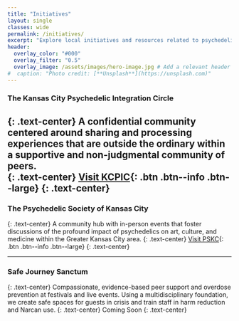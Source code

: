 ```yaml
---
title: "Initiatives"
layout: single
classes: wide
permalink: /initiatives/
excerpt: "Explore local initiatives and resources related to psychedelic integration, community, and care."
header:
  overlay_color: "#000"
  overlay_filter: "0.5"
  overlay_image: /assets/images/hero-image.jpg # Add a relevant header image
#  caption: "Photo credit: [**Unsplash**](https://unsplash.com)"
---
```


### The Kansas City Psychedelic Integration Circle
{: .text-center}
A confidential community centered around sharing and processing experiences that are outside the ordinary within a supportive and non-judgmental community of peers.  
{: .text-center}
[Visit KCPIC](https://kc-psychedelic.com){: .btn .btn--info .btn--large}
{: .text-center}
---

### The Psychedelic Society of Kansas City
{: .text-center}
A community hub with in-person events that foster discussions of the profound impact of psychedelics on art, culture, and medicine within the Greater Kansas City area.
{: .text-center}
[Visit PSKC](https://psychedelickc.org){: .btn .btn--info .btn--large}
{: .text-center}

---
### Safe Journey Sanctum
{: .text-center}
Compassionate, evidence-based peer support and overdose prevention at festivals and live events. Using a multidisciplinary foundation, we create safe spaces for guests in crisis and train staff in harm reduction and Narcan use.
{: .text-center}
<span class="btn btn--disabled btn--large">Coming Soon</span>
{: .text-center}

